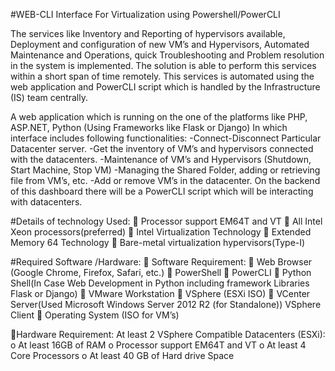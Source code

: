 #WEB-CLI Interface For Virtualization using Powershell/PowerCLI

The services like Inventory and Reporting of hypervisors available, Deployment and
configuration of new VM’s and Hypervisors, Automated Maintenance and Operations,
quick Troubleshooting and Problem resolution in the system is implemented. The solution
is able to perform this services within a short span of time remotely. This services is
automated using the web application and PowerCLI script which is handled by the
Infrastructure (IS) team centrally.

A web application which is running on the one of the platforms like PHP, ASP.NET, Python (Using Frameworks like Flask or Django)
In which interface includes following functionalities:
-Connect-Disconnect Particular Datacenter server.
-Get the inventory of VM’s and hypervisors connected with the datacenters.
-Maintenance of VM’s and Hypervisors (Shutdown, Start Machine, Stop VM)
-Managing the Shared Folder, adding or retrieving file from VM’s, etc.
-Add or remove VM’s in the datacenter.
On the backend of this dashboard there will be a PowerCLI script which will be
interacting with datacenters.



#Details of technology Used:
 Processor support EM64T and VT
 All Intel Xeon processors(preferred)
 Intel Virtualization Technology
 Extended Memory 64 Technology
 Bare-metal virtualization hypervisors(Type-I)


#Required Software /Hardware:
 Software Requirement:
       Web Browser (Google Chrome, Firefox, Safari, etc.)
       PowerShell
       PowerCLI
       Python Shell(In Case Web Development in Python including
      framework Libraries Flask or Django)
       VMware Workstation
       VSphere (ESXi ISO)
       VCenter Server(Used Microsoft Windows Server 2012 R2 (for
      Standalone))
      VSphere Client
       Operating System (ISO for VM’s)
     
Hardware Requirement:
      At least 2 VSphere Compatible Datacenters (ESXi):
      o At least 16GB of RAM
      o Processor support EM64T and VT
      o At least 4 Core Processors
      o At least 40 GB of Hard drive Space

 
 
  
  
  
  
  
  
  
  
  
  
  
  
 
 
 

 
